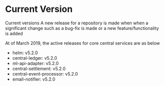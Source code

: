 # Current Version

Current versions
A new release for a repository is made when when a significant change such as a bug-fix is made or a new feature/functionality is added

At of March 2019, the active releases for core central services are as below

* helm: v5.2.0
* central-ledger: v5.2.0
* ml-api-adapter: v5.2.0
* central-settlement: v5.2.0
* central-event-processor: v5.2.0
* email-notifier: v5.2.0


